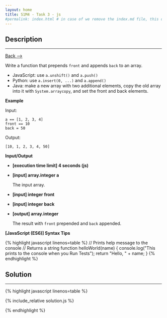```yaml
---
layout: home
title: S1M4 - Task 3 - js
#permalink: index.html # in case of we remove the index.md file, this doc will be the index page
---
```


<div class="row">
<div class="columnStmt" markdown="1">

##  Description
------

[Back --> ](../README.md)

Write a function that prepends `front` and appends `back` to an array.

-   JavaScript: use `a.unshift()` and `a.push()`
-   Python: use `a.insert(0, ...)` and `a.append()`
-   Java: make a new array with two additional elements, copy the old array into it with `System.arraycopy`, and set the front and back elements.

**Example**

Input:
```
a == [1, 2, 3, 4]
front == 10
back = 50
```
Output:
```
[10, 1, 2, 3, 4, 50]
```

**Input/Output**

* **[execution time limit] 4 seconds (js)**

* **[input] array.integer a**

    The input array.

* **[input] integer front**    
    
* **[input] integer back**
   
* **[output] array.integer**

    The result with `front` prepended and `back` appended.

**[JavaScript (ES6)] Syntax Tips**

{% highlight javascript linenos=table %}
// Prints help message to the console
// Returns a string
function helloWorld(name) {
    console.log("This prints to the console when you Run Tests");
    return "Hello, " + name;
}
{% endhighlight %}

</div>
<div class="columnSol" markdown="1">

## Solution
------

{% highlight javascript linenos=table %}

{% include_relative solution.js %}

{% endhighlight %}

</div>
</div>